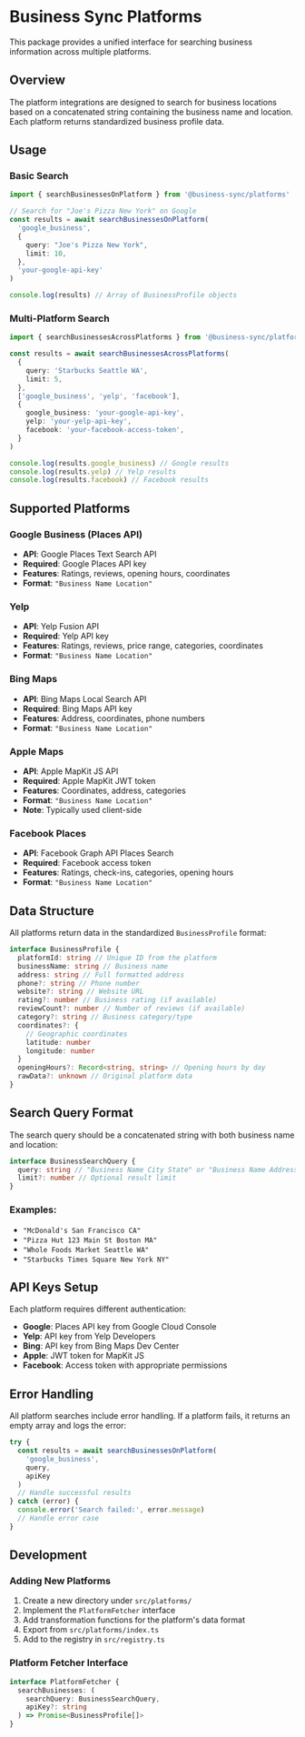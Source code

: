 # Business Sync Platforms

This package provides a unified interface for searching business information across multiple platforms.

## Overview

The platform integrations are designed to search for business locations based on a concatenated string containing the business name and location. Each platform returns standardized business profile data.

## Usage

### Basic Search

```typescript
import { searchBusinessesOnPlatform } from '@business-sync/platforms'

// Search for "Joe's Pizza New York" on Google
const results = await searchBusinessesOnPlatform(
  'google_business',
  {
    query: "Joe's Pizza New York",
    limit: 10,
  },
  'your-google-api-key'
)

console.log(results) // Array of BusinessProfile objects
```

### Multi-Platform Search

```typescript
import { searchBusinessesAcrossPlatforms } from '@business-sync/platforms'

const results = await searchBusinessesAcrossPlatforms(
  {
    query: 'Starbucks Seattle WA',
    limit: 5,
  },
  ['google_business', 'yelp', 'facebook'],
  {
    google_business: 'your-google-api-key',
    yelp: 'your-yelp-api-key',
    facebook: 'your-facebook-access-token',
  }
)

console.log(results.google_business) // Google results
console.log(results.yelp) // Yelp results
console.log(results.facebook) // Facebook results
```

## Supported Platforms

### Google Business (Places API)

- **API**: Google Places Text Search API
- **Required**: Google Places API key
- **Features**: Ratings, reviews, opening hours, coordinates
- **Format**: `"Business Name Location"`

### Yelp

- **API**: Yelp Fusion API
- **Required**: Yelp API key
- **Features**: Ratings, reviews, price range, categories, coordinates
- **Format**: `"Business Name Location"`

### Bing Maps

- **API**: Bing Maps Local Search API
- **Required**: Bing Maps API key
- **Features**: Address, coordinates, phone numbers
- **Format**: `"Business Name Location"`

### Apple Maps

- **API**: Apple MapKit JS API
- **Required**: Apple MapKit JWT token
- **Features**: Coordinates, address, categories
- **Format**: `"Business Name Location"`
- **Note**: Typically used client-side

### Facebook Places

- **API**: Facebook Graph API Places Search
- **Required**: Facebook access token
- **Features**: Ratings, check-ins, categories, opening hours
- **Format**: `"Business Name Location"`

## Data Structure

All platforms return data in the standardized `BusinessProfile` format:

```typescript
interface BusinessProfile {
  platformId: string // Unique ID from the platform
  businessName: string // Business name
  address: string // Full formatted address
  phone?: string // Phone number
  website?: string // Website URL
  rating?: number // Business rating (if available)
  reviewCount?: number // Number of reviews (if available)
  category?: string // Business category/type
  coordinates?: {
    // Geographic coordinates
    latitude: number
    longitude: number
  }
  openingHours?: Record<string, string> // Opening hours by day
  rawData?: unknown // Original platform data
}
```

## Search Query Format

The search query should be a concatenated string with both business name and location:

```typescript
interface BusinessSearchQuery {
  query: string // "Business Name City State" or "Business Name Address"
  limit?: number // Optional result limit
}
```

### Examples:

- `"McDonald's San Francisco CA"`
- `"Pizza Hut 123 Main St Boston MA"`
- `"Whole Foods Market Seattle WA"`
- `"Starbucks Times Square New York NY"`

## API Keys Setup

Each platform requires different authentication:

- **Google**: Places API key from Google Cloud Console
- **Yelp**: API key from Yelp Developers
- **Bing**: API key from Bing Maps Dev Center
- **Apple**: JWT token for MapKit JS
- **Facebook**: Access token with appropriate permissions

## Error Handling

All platform searches include error handling. If a platform fails, it returns an empty array and logs the error:

```typescript
try {
  const results = await searchBusinessesOnPlatform(
    'google_business',
    query,
    apiKey
  )
  // Handle successful results
} catch (error) {
  console.error('Search failed:', error.message)
  // Handle error case
}
```

## Development

### Adding New Platforms

1. Create a new directory under `src/platforms/`
2. Implement the `PlatformFetcher` interface
3. Add transformation functions for the platform's data format
4. Export from `src/platforms/index.ts`
5. Add to the registry in `src/registry.ts`

### Platform Fetcher Interface

```typescript
interface PlatformFetcher {
  searchBusinesses: (
    searchQuery: BusinessSearchQuery,
    apiKey?: string
  ) => Promise<BusinessProfile[]>
}
```
